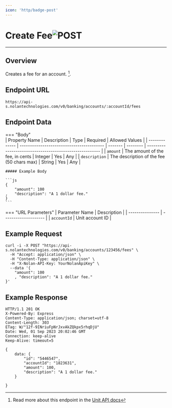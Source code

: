 ```yaml
---
icon: 'http/badge-post'
---
```


<h1 class=article-title>Create Fee<img class="article-title-image" src="/assets/images/badge-post.svg" alt="POST"/></h1> 

---

## Overview
Creates a fee for an account. [^ 1].

## Endpoint URL
`https://api-s.nolantechnologies.com/v0/banking/accounts/:accountId/fees`

## Endpoint Data
=== "Body"    
    | Property Name | Description                               | Type    | Required | Allowed Values                                          |
    | ------------- | ----------------------------------------- | ------- | -------- | ------------------------------------------------------- |
    | `amount`      | The amount of the fee, in cents           | Integer | Yes      | Any                                                     |
    | `description` | The description of the fee (50 chars max) | String  | Yes      | Any                                                     |

    ##### Example Body

    ```js
    {
        "amount": 100
    ,   "description": "A 1 dollar fee."
    } 
    ```

=== "URL Parameters"
    | Parameter Name  | Description          |
    | --------------- | -------------------- |
    | `accountId`     | Unit account ID      |

## Example Request
```text
curl -i -X POST "https://api-s.nolantechnologies.com/v0/banking/accounts/123456/fees" \
  -H "Accept: application/json" \
  -H "Content-Type: application/json" \
  -H "X-Nolan-API-Key: YourNolanApiKey" \
  --data '{
    "amount": 100
    , "description": "A 1 dollar fee."
}'
```

## Example Response
```text
HTTP/1.1 201 OK
X-Powered-By: Express
Content-Type: application/json; charset=utf-8
Content-Length: 303
ETag: W/"12f-9INriuFpNrJxvAkZQkpx5rhqDjU"
Date: Wed, 01 Sep 2023 20:02:46 GMT
Connection: keep-alive
Keep-Alive: timeout=5

{
    data: {
        "id": "5446547",
        "accountId": "1823631",
        "amount": 100,
        "description": "A 1 dollar fee."
    }

}
```

[^ 1]: Read more about this endpoint in the <a target="_blank" rel="noopener noreferrer" href="https://docs.unit.co/fees#create-fee">Unit API docs</a>